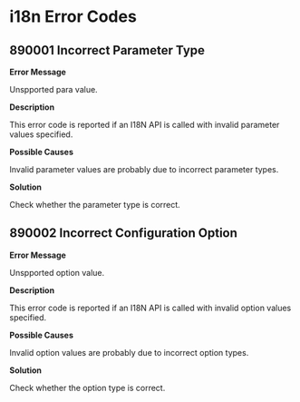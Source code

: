 # i18n Error Codes

## 890001 Incorrect Parameter Type

**Error Message**

Unspported para value.

**Description**

This error code is reported if an I18N API is called with invalid parameter values specified.

**Possible Causes**

Invalid parameter values are probably due to incorrect parameter types.

**Solution**

Check whether the parameter type is correct.

## 890002 Incorrect Configuration Option

**Error Message**

Unspported option value.

**Description**

This error code is reported if an I18N API is called with invalid option values specified.

**Possible Causes**

Invalid option values are probably due to incorrect option types.

**Solution**

Check whether the option type is correct.
